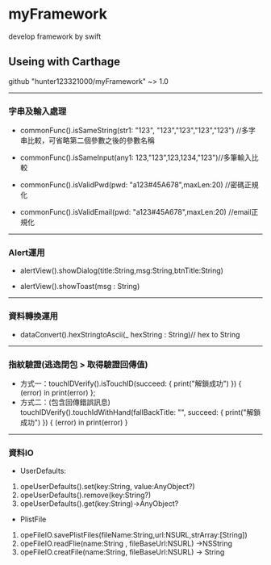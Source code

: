 # myFramework
develop framework by swift
## Useing with Carthage
 github "hunter123321000/myFramework" ~> 1.0

---
### 字串及輸入處理

* commonFunc().isSameString(str1: "123", "123","123","123","123") //多字串比較，可省略第二個參數之後的參數名稱
   
* commonFunc().isSameInput(any1: 123,"123",123,1234,"123")//多筆輸入比較
   
* commonFunc().isValidPwd(pwd: "a123#45A678",maxLen:20) //密碼正規化
   
* commonFunc().isValidEmail(pwd: "a123#45A678",maxLen:20) //email正規化
---
### Alert運用

* alertView().showDialog(title:String,msg:String,btnTitle:String)
   
* alertView().showToast(msg : String)
---
### 資料轉換運用

* dataConvert().hexStringtoAscii(_ hexString : String)// hex to String
---
### 指紋驗證(逃逸閉包 > 取得驗證回傳值)

* 方式一：touchIDVerify().isTouchID(succeed: {
            print("解鎖成功")
        }) { (error) in
            print(error)
        };
* 方式二：(包含回傳錯誤訊息)
touchIDVerify().touchIdWithHand(fallBackTitle: "", succeed: {
            print("解鎖成功")
        }) { (error) in
            print(error)
        }
---
### 資料IO

* UserDefaults: 
1. opeUserDefaults().set(key:String, value:AnyObject?)
2. opeUserDefaults().remove(key:String?)
3. opeUserDefaults().get(key:String)->AnyObject?

* PlistFile
1. opeFileIO.savePlistFiles(fileName:String,url:NSURL,strArray:[String])
2. opeFileIO.readFlie(name:String , fileBaseUrl:NSURL) ->NSString
3. opeFileIO.creatFile(name:String, fileBaseUrl:NSURL) -> String

